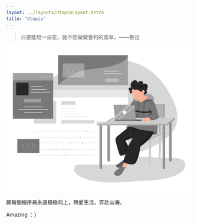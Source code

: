 ```yaml
---
layout: ../layouts/UtopiaLayout.astro
title: "Utopia"
---
```


> 只要能培一朵花，就不妨做做會朽的腐草。——魯迅

<div>
  <img src="/assets/dev.svg" class="sm:w-1/2 mx-auto" alt="coding dev illustration">
</div>
<p class="text-right">願每個程序員永遠積極向上，熱愛生活，奔赴山海。</p>
<p class="text-right">Amazing ：）</p>
